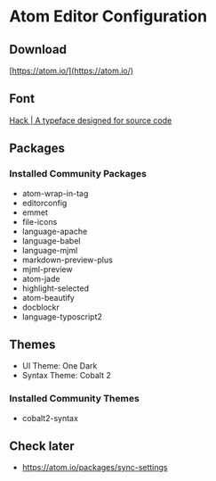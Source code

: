 # Atom Editor Configuration

## Download
[https://atom.io/](https://atom.io/)

## Font
[Hack | A typeface designed for source code](http://sourcefoundry.org/hack/)


## Packages

### Installed Community Packages
* atom-wrap-in-tag
* editorconfig
* emmet
* file-icons
* language-apache
* language-babel
* language-mjml
* markdown-preview-plus
* mjml-preview
* atom-jade
* highlight-selected
* atom-beautify
* docblockr
* language-typoscript2



## Themes
* UI Theme: One Dark
* Syntax Theme: Cobalt 2

### Installed Community Themes
* cobalt2-syntax


## Check later
* https://atom.io/packages/sync-settings
